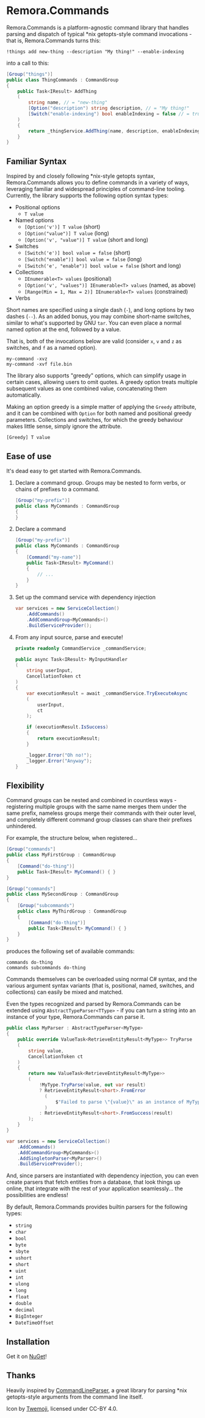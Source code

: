 Remora.Commands
===============

Remora.Commands is a platform-agnostic command library that handles parsing and
dispatch of typical *nix getopts-style command invocations - that is, 
Remora.Commands turns this:

```
!things add new-thing --description "My thing!" --enable-indexing
```

into a call to this:

```cs
[Group("things")]
public class ThingCommands : CommandGroup
{
    public Task<IResult> AddThing
    (
        string name, // = "new-thing"
        [Option("description") string description, // = "My thing!"
        [Switch("enable-indexing") bool enableIndexing = false // = true
    )
    {
        return _thingService.AddThing(name, description, enableIndexing);
    }
}
```

## Familiar Syntax
Inspired by and closely following *nix-style getopts syntax, Remora.Commands 
allows you to define commands in a variety of ways, leveraging familiar and 
widespread principles of command-line tooling. Currently, the library supports 
the following option syntax types:

  * Positional options
    - `T value`
  * Named options
    - `[Option('v')] T value` (short)
    - `[Option("value")] T value` (long)
    - `[Option('v', "value")] T value` (short and long)
  * Switches
    - `[Switch('e')] bool value = false` (short)
    - `[Switch("enable")] bool value = false` (long)
    - `[Switch('e', "enable")] bool value = false` (short and long)
  * Collections
    - `IEnumerable<T> values` (positional)
    - `[Option('v', "values")] IEnumerable<T> values` (named, as above)
    - `[Range(Min = 1, Max = 2)] IEnumerable<T> values` (constrained)
  * Verbs

Short names are specified using a single dash (`-`), and long options by two 
dashes (`--`). As an added bonus, you may combine short-name switches, similar
to what's supported by GNU `tar`. You can even place a normal named option at 
the end, followed by a value.

That is, both of the invocations below are valid (consider `x`, `v` and `z` as 
switches, and `f` as a named option).
```
my-command -xvz
my-command -xvf file.bin
```

The library also supports "greedy" options, which can simplify usage in certain
cases, allowing users to omit quotes. A greedy option treats multiple subsequent
values as one combined value, concatenating them automatically. 

Making an option greedy is a simple matter of applying the `Greedy` attribute, 
and it can be combined with `Option` for both named and positional greedy 
parameters. Collections and switches, for which the greedy behaviour makes 
little sense, simply ignore the attribute.

```
[Greedy] T value
```

## Ease of use
It's dead easy to get started with Remora.Commands.

  1. Declare a command group. Groups may be nested to form verbs, or chains of 
    prefixes to a command.
        ```cs
        [Group("my-prefix")]
        public class MyCommands : CommandGroup
        {
        }
        ```
  2. Declare a command
        ```cs
        [Group("my-prefix")]
        public class MyCommands : CommandGroup
        {
            [Command("my-name")]
            public Task<IResult> MyCommand()
            {
                // ...
            }
        }
        ```
  3. Set up the command service with dependency injection
        ```cs
        var services = new ServiceCollection()
            .AddCommands()
            .AddCommandGroup<MyCommands>()
            .BuildServiceProvider();
        ```
  4. From any input source, parse and execute!
        ```cs
        private readonly CommandService _commandService;

        public async Task<IResult> MyInputHandler
        (
            string userInput, 
            CancellationToken ct
        )
        {
            var executionResult = await _commandService.TryExecuteAsync
            (
                userInput,
                ct
            );

            if (executionResult.IsSuccess)
            {
                return executionResult;
            }

            _logger.Error("Oh no!");
            _logger.Error("Anyway");
        }
        ```

## Flexibility
Command groups can be nested and combined in countless ways - registering 
multiple groups with the same name merges them under the same prefix, nameless
groups merge their commands with their outer level, and completely different
command group classes can share their prefixes unhindered.

For example, the structure below, when registered...

```cs
[Group("commands"]
public class MyFirstGroup : CommandGroup 
{
    [Command("do-thing")]
    public Task<IResult> MyCommand() { }
}

[Group("commands"]
public class MySecondGroup : CommandGroup 
{
    [Group("subcommands")
    public class MyThirdGroup : CommandGroup
    {
        [Command("do-thing")]
        public Task<IResult> MyCommand() { }
    }
}
```

produces the following set of available commands:

```
commands do-thing
commands subcommands do-thing
```

Commands themselves can be overloaded using normal C# syntax, and the various
argument syntax variants (that is, positional, named, switches, and collections)
can easily be mixed and matched.

Even the types recognized and parsed by Remora.Commands can be extended using 
`AbstractTypeParser<TType>` - if you can turn a string into an instance of your
type, Remora.Commands can parse it.

```cs
public class MyParser : AbstractTypeParser<MyType>
{
    public override ValueTask<RetrieveEntityResult<MyType>> TryParse
    (
        string value, 
        CancellationToken ct
    )
    {
        return new ValueTask<RetrieveEntityResult<MyType>>
        (
            !MyType.TryParse(value, out var result)
            ? RetrieveEntityResult<short>.FromError
              (
                  $"Failed to parse \"{value}\" as an instance of MyType."
              )
            : RetrieveEntityResult<short>.FromSuccess(result)
        );
    }
}
```

```cs
var services = new ServiceCollection()
    .AddCommands()
    .AddCommandGroup<MyCommands>()
    .AddSingletonParser<MyParser>()
    .BuildServiceProvider();
```

And, since parsers are instantiated with dependency injection, you can even
create parsers that fetch entities from a database, that look things up online,
that integrate with the rest of your application seamlessly... the possibilities
are endless!

By default, Remora.Commands provides builtin parsers for the following types:
  * `string`
  * `char`
  * `bool`
  * `byte`
  * `sbyte`
  * `ushort`
  * `short`
  * `uint`
  * `int`
  * `ulong`
  * `long`
  * `float`
  * `double`
  * `decimal`
  * `BigInteger`
  * `DateTimeOffset`

## Installation
Get it on [NuGet][1]!

## Thanks
Heavily inspired by [CommandLineParser][2], a great library for parsing *nix
getopts-style arguments from the command line itself.

Icon by [Twemoji][3], licensed under CC-BY 4.0.

[1]: http://nuget.org/packages/Remora.Commands
[2]: https://github.com/commandlineparser/commandline
[3]: https://twemoji.twitter.com/
